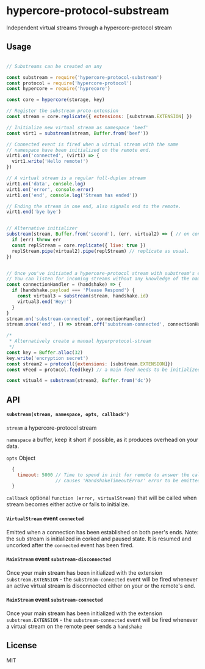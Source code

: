 # hypercore-protocol-substream

Independent virtual streams through a hypercore-protocol stream


## Usage
```js

// Substreams can be created on any 

const substream = require('hypercore-protocol-substream')
const protocol = require('hypercore-protocol')
const hypercore = require('hyprecore')

const core = hypercore(storage, key)

// Register the substream proto-extension
const stream = core.replicate({ extensions: [substream.EXTENSION] })

// Initialize new virtual stream as namespace 'beef'
const virt1 = substream(stream, Buffer.from('beef'))

// Connected event is fired when a virtual stream with the same
// namespace have been initialized on the remote end.
virt1.on('connected', (virt1) => {
  virt1.write('Hello remote!')
})

// A virtual stream is a regular full-duplex stream
virt1.on('data', console.log)
virt1.on('error', console.error)
virt1.on('end', console.log('Stream has ended'))

// Ending the stream in one end, also signals end to the remote.
virt1.end('bye bye')


// Alternative initializer
substream(stream, Buffer.from('second'), (err, virtual2) => { // on connect
  if (err) throw err
  const replStream = core.replicate({ live: true })
  replStream.pipe(virtual2).pipe(replStream) // replicate as usual.
})


// Once you've initiated a hypercore-protocol stream with substream's extension
// You can listen for incoming streams without any knowledge of the namespace.
const connectionHandler = (handshake) => {
  if (handshake.payload === 'Please Respond') {
    const virtual3 = substream(stream, handshake.id)
    virtual3.end('Hey!')
  }
}
stream.on('substream-connected', connectionHandler)
stream.once('end', () => stream.off('substream-connected', connectionHandler)

/*
 * Alternatively create a manual hyperprotocol-stream
 */
const key = Buffer.alloc(32)
key.write('encryption secret')
const stream2 = protocol({extensions: [substream.EXTENSION]})
const vFeed = protocol.feed(key) // a main feed needs to be initialized manually

const vitual4 = substream(stream2, Buffer.from('dc'))
```

## API

#### `substream(stream, namespace, opts, callback')`

`stream` a hypercore-protocol stream

`namespace` a buffer, keep it short if possible, as it produces overhead on
your data.

`opts` Object
```js
  {
    timeout: 5000 // Time to spend in init for remote to answer the call.
                  // causes 'HandshakeTimeoutError' error to be emitted
  }
```

`callback` optional `function (error, virtualStream)`
that will be called when stream becomes either
active or fails to initialize.

#### `VirtualStream` event `connected`

Emitted when a connection has been established on both peer's ends.
Note: the sub stream is initialized in corked and paused state.
It is resumed and uncorked after the `connected` event has been fired.


#### `MainStream` event `substream-disconnected`

Once your main stream has been initialized with the extension
`substream.EXTENSION` - the `substream-connected` event will be fired
whenever an active virtual stream is disconnected either on your or the remote's
end.

#### `MainStream` event `substream-connected`

Once your main stream has been initialized with the extension
`substream.EXTENSION` - the `substream-connected` event will be fired
whenever a virtual stream on the remote peer sends a `handshake`


## License

MIT
